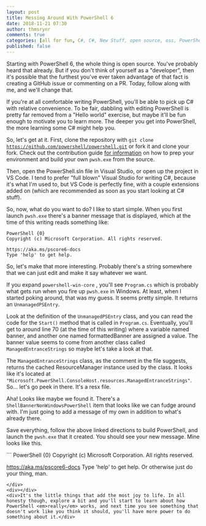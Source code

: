 ```yaml
---
layout: post
title: Messing Around With PowerShell 6
date: 2018-11-21 07:30
author: thmsrynr
comments: true
categories: [all for fun, C#, C#, New Stuff, open source, oss, PowerShell, powershell]
published: false
---
```

Starting with PowerShell 6, the whole thing is open source. You've probably heard that already. But if you don't think of yourself as a "developer", then it's possible that the furthest you've ever taken advantage of that fact is creating a GitHub issue or commenting on a PR. Today, follow along with me, and we'll change that.

<!--more-->

If you're at all comfortable writing PowerShell, you'll be able to pick up C# with relative convenience. To be fair, dabbling with editing PowerShell is pretty far removed from a "Hello world" exercise, but maybe it'll be fun enough to motivate you to learn more. The deeper you get into PowerShell, the more learning some C# might help you.

So, let's get at it. First, clone the repository with <code>git clone https://github.com/powershell/powershell.git</code> or fork it and clone your fork. Check out the contribution guide <a href="https://github.com/powershell/powershell#building-the-repository" target="_blank" rel="noopener">for information</a> on how to prep your environment and build your own <code>pwsh.exe</code> from the source.

Then, open the PowerShell.sln file in Visual Studio, or open up the project in VS Code. I tend to prefer "full blown" Visual Studio for writing C#, because it's what I'm used to, but VS Code is perfectly fine, with a couple extensions added on (which are recommended as soon as you start looking at C# stuff).

So, now, what do you want to do? I like to start simple. When you first launch <code>pwsh.exe</code> there's a banner message that is displayed, which at the time of this writing reads something like:
```
PowerShell {0}
Copyright (c) Microsoft Corporation. All rights reserved.

https://aka.ms/pscore6-docs
Type 'help' to get help.
```
So, let's make that more interesting. Probably there's a string somewhere that we can just edit and make it say whatever we want.

If you expand <code>powershell-win-core</code> , you'll see <code>Program.cs</code> which is probably what gets run when you fire up <code>pwsh.exe</code> in Windows. At least, when I started poking around, that was my guess. It seems pretty simple. It returns an <code>UnmanagedPSEntry</code>.

Look at the definition of the <code>UnmanagedPSEntry</code> class, and you can read the code for the <code>Start()</code> method that is called in <code>Program.cs</code>. Eventually, you'll get to around line 70 (at the time of this writing) where a variable named banner, and another one named formattedBanner are assigned a value. The banner value seems to come from another class called <code>ManagedEntranceStrings</code> so maybe let's take a look at that.

The <code>ManagedEntranceStrings</code> class, as the comment in the file suggests, returns the cached ResourceManager instance used by the class. It looks like it's located at <code>"Microsoft.PowerShell.ConsoleHost.resources.ManagedEntranceStrings"</code>. So... let's go peek in there. It's a resx file.

Aha! Looks like maybe we found it. There's a <code>ShellBannerNonWindowsPowerShell</code> item that looks like we can fudge around with. I'm just going to add a message of my own in addition to what's already there.

Save everything, follow the above linked directions to build PowerShell, and launch the <code>pwsh.exe</code> that it created. You should see your new message. Mine looks like this.
<div>
```
PowerShell {0}
Copyright (c) Microsoft Corporation. All rights reserved.

https://aka.ms/pscore6-docs
Type 'help' to get help. Or otherwise just do your thing, man.
```
</div>
<div></div>
<div>It's the little things that add the most joy to life. In all honesty though, explore a bit and you'll start to learn about how PowerShell <em>really</em> works, and next time you see something that doesn't work like you think it should, you'll have more power to do something about it.</div>

